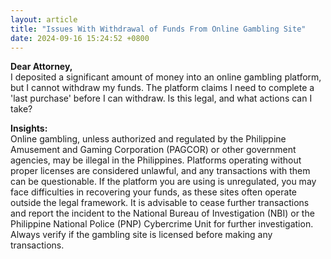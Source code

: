 ```yaml
---
layout: article
title: "Issues With Withdrawal of Funds From Online Gambling Site"
date: 2024-09-16 15:24:52 +0800
---
```


<p><strong>Dear Attorney,</strong><br>I deposited a significant amount of money into an online gambling platform, but I cannot withdraw my funds. The platform claims I need to complete a 'last purchase' before I can withdraw. Is this legal, and what actions can I take?</p><p><strong>Insights:</strong><br>Online gambling, unless authorized and regulated by the Philippine Amusement and Gaming Corporation (PAGCOR) or other government agencies, may be illegal in the Philippines. Platforms operating without proper licenses are considered unlawful, and any transactions with them can be questionable. If the platform you are using is unregulated, you may face difficulties in recovering your funds, as these sites often operate outside the legal framework. It is advisable to cease further transactions and report the incident to the National Bureau of Investigation (NBI) or the Philippine National Police (PNP) Cybercrime Unit for further investigation. Always verify if the gambling site is licensed before making any transactions.</p>